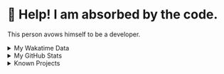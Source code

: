 # 🥺 Help! I am absorbed by the code. 

This person avows himself to be a developer.

<details>

<summary>My Wakatime Data</summary>

<!--START_SECTION:waka-->
![Lines of code](https://img.shields.io/badge/From%20Hello%20World%20I%27ve%20Written-7.4%20million%20lines%20of%20code-blue)

**🐱 My GitHub Data** 

> 📦 691.7 kB Used in GitHub's Storage 
 > 
> 🏆 1,177 Contributions in the Year 2023
 > 
> 🚫 Not Opted to Hire
 > 
> 📜 82 Public Repositories 
 > 
> 🔑 20 Private Repositories 
 > 
**I'm an Early 🐤** 

```text
🌞 Morning                1562 commits        ██████░░░░░░░░░░░░░░░░░░░   24.33 % 
🌆 Daytime                2640 commits        ██████████░░░░░░░░░░░░░░░   41.13 % 
🌃 Evening                2148 commits        ████████░░░░░░░░░░░░░░░░░   33.46 % 
🌙 Night                  69 commits          ░░░░░░░░░░░░░░░░░░░░░░░░░   01.07 % 
```
📅 **I'm Most Productive on Wednesday** 

```text
Monday                   751 commits         ███░░░░░░░░░░░░░░░░░░░░░░   11.70 % 
Tuesday                  1065 commits        ████░░░░░░░░░░░░░░░░░░░░░   16.59 % 
Wednesday                1104 commits        ████░░░░░░░░░░░░░░░░░░░░░   17.20 % 
Thursday                 873 commits         ███░░░░░░░░░░░░░░░░░░░░░░   13.60 % 
Friday                   962 commits         ████░░░░░░░░░░░░░░░░░░░░░   14.99 % 
Saturday                 899 commits         ████░░░░░░░░░░░░░░░░░░░░░   14.01 % 
Sunday                   765 commits         ███░░░░░░░░░░░░░░░░░░░░░░   11.92 % 
```


**I Mostly Code in Go** 

```text
Go                       35 repos            █████████░░░░░░░░░░░░░░░░   36.08 % 
Python                   22 repos            ██████░░░░░░░░░░░░░░░░░░░   22.68 % 
HTML                     6 repos             ██░░░░░░░░░░░░░░░░░░░░░░░   06.19 % 
Dart                     2 repos             █░░░░░░░░░░░░░░░░░░░░░░░░   02.06 % 
TypeScript               1 repo              ░░░░░░░░░░░░░░░░░░░░░░░░░   01.03 % 
```




 Last Updated on 07/09/2023 01:11:05 UTC
<!--END_SECTION:waka-->

</details>

<details>
 
 <summary>My GitHub Stats</summary>

[![CDFMLR's github stats](https://github-readme-stats.vercel.app/api?username=cdfmlr&count_private=true&show_icons=true)](https://github.com/anuraghazra/github-readme-stats)
 
</details>

<details>

<summary>Known Projects</summary>

[![Star History Chart](https://api.star-history.com/svg?repos=cdfmlr/pyflowchart,cdfmlr/muvtuber,cdfmlr/crud,cdfmlr/murecom-verse-1,cdfmlr/murecom-intro&type=Date)](https://star-history.com/#cdfmlr/pyflowchart&cdfmlr/muvtuber&cdfmlr/crud&cdfmlr/murecom-verse-1&cdfmlr/murecom-intro&Date)

 </details>
